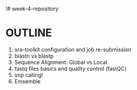 !# week-4-repository
# OUTLINE

1. sra-toolkit configuration and job re-submission
2. blastn vs blastp
3. Sequence Alignment: Global vs Local
4. fastq files basics and quality control (fastQC)
5. snp calling!
6. Emsemble

